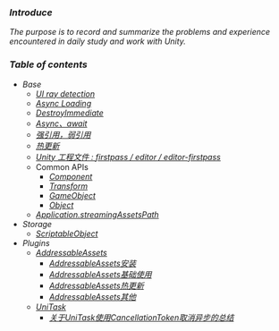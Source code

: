 ### *Introduce*
*The purpose is to record and summarize the problems and experience encountered in daily study and work with Unity.*  
### *Table of contents*  
- *Base*  
  - [*UI ray detection*](Base/UIRayDetect.md)  
  - [*Async Loading*](Base/AsyncLoading.md)
  - [*DestroyImmediate*](Base/DestroyImmediate.md)
  - [*Async、await*](Base/AsyncAwait.md)
  - [*强引用，弱引用*]()
  - [*热更新*]()
  - [*Unity 工程文件 : firstpass / editor / editor-firstpass*](Base/unity_proj_file_classification.md)
  - Common APIs
    - [*Component*](Base/Component.md)
    - [*Transform*](Base/Component.md)
    - [*GameObject*](Base/Component.md)
    - [*Object*](Base/Component.md)
  - [*Application.streamingAssetsPath*](Base/streamingAssetsPath.md) 
- *Storage*   
  - [*ScriptableObject*](Database/ScriptableObject.md)  
- *Plugins*
  - [*AddressableAssets*](Plugins/Addressables/Addressables.md)  
    - [*AddressableAssets安装*](Plugins/Addressables/install.md)  
    - [*AddressableAssets基础使用*](Plugins/Addressables/use.md)  
    - [*AddressableAssets热更新*](Plugins/Addressables/remote_update.md)  
    - [*AddressableAssets其他*](Plugins/Addressables/other.md) 
  - [*UniTask*]()  
    - [*关于UniTask使用CancellationToken取消异步的总结*](Plugins/UniTask/CancellationToken.md) 

